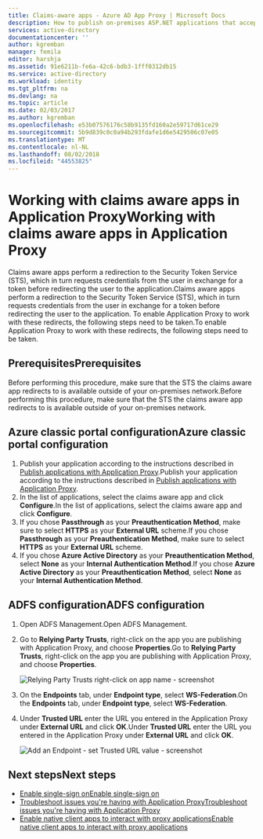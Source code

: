 ```yaml
---
title: Claims-aware apps - Azure AD App Proxy | Microsoft Docs
description: How to publish on-premises ASP.NET applications that accept ADFS claims for secure remote access by your users.
services: active-directory
documentationcenter: ''
author: kgremban
manager: femila
editor: harshja
ms.assetid: 91e6211b-fe6a-42c6-bdb3-1fff0312db15
ms.service: active-directory
ms.workload: identity
ms.tgt_pltfrm: na
ms.devlang: na
ms.topic: article
ms.date: 02/03/2017
ms.author: kgremban
ms.openlocfilehash: e53b07576176c58b9135fd160a2e59717d61ce29
ms.sourcegitcommit: 5b9d839c0c0a94b293fdafe1d6e5429506c07e05
ms.translationtype: MT
ms.contentlocale: nl-NL
ms.lasthandoff: 08/02/2018
ms.locfileid: "44553825"
---
```

# <a name="working-with-claims-aware-apps-in-application-proxy"></a><span data-ttu-id="d592b-103">Working with claims aware apps in Application Proxy</span><span class="sxs-lookup"><span data-stu-id="d592b-103">Working with claims aware apps in Application Proxy</span></span>
<span data-ttu-id="d592b-104">Claims aware apps perform a redirection to the Security Token Service (STS), which in turn requests credentials from the user in exchange for a token before redirecting the user to the application.</span><span class="sxs-lookup"><span data-stu-id="d592b-104">Claims aware apps perform a redirection to the Security Token Service (STS), which in turn requests credentials from the user in exchange for a token before redirecting the user to the application.</span></span> <span data-ttu-id="d592b-105">To enable Application Proxy to work with these redirects, the following steps need to be taken.</span><span class="sxs-lookup"><span data-stu-id="d592b-105">To enable Application Proxy to work with these redirects, the following steps need to be taken.</span></span>

## <a name="prerequisites"></a><span data-ttu-id="d592b-106">Prerequisites</span><span class="sxs-lookup"><span data-stu-id="d592b-106">Prerequisites</span></span>
<span data-ttu-id="d592b-107">Before performing this procedure, make sure that the STS the claims aware app redirects to is available outside of your on-premises network.</span><span class="sxs-lookup"><span data-stu-id="d592b-107">Before performing this procedure, make sure that the STS the claims aware app redirects to is available outside of your on-premises network.</span></span>

## <a name="azure-classic-portal-configuration"></a><span data-ttu-id="d592b-108">Azure classic portal configuration</span><span class="sxs-lookup"><span data-stu-id="d592b-108">Azure classic portal configuration</span></span>
1. <span data-ttu-id="d592b-109">Publish your application according to the instructions described in [Publish applications with Application Proxy](active-directory-application-proxy-publish.md).</span><span class="sxs-lookup"><span data-stu-id="d592b-109">Publish your application according to the instructions described in [Publish applications with Application Proxy](active-directory-application-proxy-publish.md).</span></span>
2. <span data-ttu-id="d592b-110">In the list of applications, select the claims aware app and click **Configure**.</span><span class="sxs-lookup"><span data-stu-id="d592b-110">In the list of applications, select the claims aware app and click **Configure**.</span></span>
3. <span data-ttu-id="d592b-111">If you chose **Passthrough** as your **Preauthentication Method**, make sure to select **HTTPS** as your **External URL** scheme.</span><span class="sxs-lookup"><span data-stu-id="d592b-111">If you chose **Passthrough** as your **Preauthentication Method**, make sure to select **HTTPS** as your **External URL** scheme.</span></span>
4. <span data-ttu-id="d592b-112">If you chose **Azure Active Directory** as your **Preauthentication Method**, select **None** as your **Internal Authentication Method**.</span><span class="sxs-lookup"><span data-stu-id="d592b-112">If you chose **Azure Active Directory** as your **Preauthentication Method**, select **None** as your **Internal Authentication Method**.</span></span>

## <a name="adfs-configuration"></a><span data-ttu-id="d592b-113">ADFS configuration</span><span class="sxs-lookup"><span data-stu-id="d592b-113">ADFS configuration</span></span>
1. <span data-ttu-id="d592b-114">Open ADFS Management.</span><span class="sxs-lookup"><span data-stu-id="d592b-114">Open ADFS Management.</span></span>
2. <span data-ttu-id="d592b-115">Go to **Relying Party Trusts**, right-click on the app you are publishing with Application Proxy, and choose **Properties**.</span><span class="sxs-lookup"><span data-stu-id="d592b-115">Go to **Relying Party Trusts**, right-click on the app you are publishing with Application Proxy, and choose **Properties**.</span></span>  

   ![Relying Party Trusts right-click on app name - screenshot](https://docstestmedia1.blob.core.windows.net/azure-media/articles/active-directory/media/active-directory-application-proxy-claims-aware-apps/appproxyrelyingpartytrust.png)  

3. <span data-ttu-id="d592b-117">On the **Endpoints** tab, under **Endpoint type**, select **WS-Federation**.</span><span class="sxs-lookup"><span data-stu-id="d592b-117">On the **Endpoints** tab, under **Endpoint type**, select **WS-Federation**.</span></span>
4. <span data-ttu-id="d592b-118">Under **Trusted URL** enter the URL you entered in the Application Proxy under **External URL** and click **OK**.</span><span class="sxs-lookup"><span data-stu-id="d592b-118">Under **Trusted URL** enter the URL you entered in the Application Proxy under **External URL** and click **OK**.</span></span>  

   ![Add an Endpoint - set Trusted URL value - screenshot](https://docstestmedia1.blob.core.windows.net/azure-media/articles/active-directory/media/active-directory-application-proxy-claims-aware-apps/appproxyendpointtrustedurl.png)  

## <a name="next-steps"></a><span data-ttu-id="d592b-120">Next steps</span><span class="sxs-lookup"><span data-stu-id="d592b-120">Next steps</span></span>
* [<span data-ttu-id="d592b-121">Enable single-sign on</span><span class="sxs-lookup"><span data-stu-id="d592b-121">Enable single-sign on</span></span>](active-directory-application-proxy-sso-using-kcd.md)
* [<span data-ttu-id="d592b-122">Troubleshoot issues you're having with Application Proxy</span><span class="sxs-lookup"><span data-stu-id="d592b-122">Troubleshoot issues you're having with Application Proxy</span></span>](active-directory-application-proxy-troubleshoot.md)
* [<span data-ttu-id="d592b-123">Enable native client apps to interact with proxy applications</span><span class="sxs-lookup"><span data-stu-id="d592b-123">Enable native client apps to interact with proxy applications</span></span>](active-directory-application-proxy-native-client.md)




